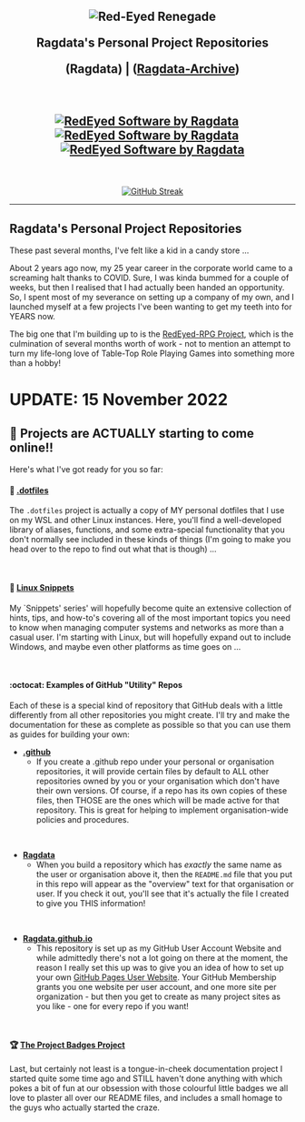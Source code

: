 <h2 align="center">
<img src="https://aever.net/images/brand/banner/RedEyed-SW-D-960.png" alt="Red-Eyed Renegade">

Ragdata's Personal Project Repositories

(Ragdata)  |  (<a href="https://github.com/ragdata-archive">Ragdata-Archive</a>)

<br>

<a href="https://github.com/aevernet"><img src="https://aever.net/images/brand/logo/shield/Shield-64.png" alt="RedEyed Software by Ragdata"></a>
&nbsp;&nbsp;&nbsp;
<a href="https://github.com/ragdata"><img src="https://aever.net/images/brand/logo/red-eye/RedEye-Circle-T-64.png" alt="RedEyed Software by Ragdata"></a>
&nbsp;&nbsp;&nbsp;
<a href="https://github.com/redeyed-rpg"><img src="https://aever.net/images/brand/logo/redeyed-rpg/d20RB/d20RB-64.png" alt="RedEyed Software by Ragdata"></a>

</h2>

<br>

<span style="display:block;text-align:center">[![GitHub Streak](https://streak-stats.demolab.com?user=ragdata&theme=slateorange&hide_border=true&background=0D1117&fire=DD2727&dates=FFFFFF&currStreakNum=FFFFFF&currStreakLabel=DD2727&sideNum=DD2727&sideLabel=DD2727)](https://git.io/streak-stats)</span>



<hr>

## Ragdata's Personal Project Repositories

These past several months, I've felt like a kid in a candy store ...

About 2 years ago now, my 25 year career in the corporate world came to a screaming halt thanks to COVID.  Sure, I was kinda bummed for a couple of weeks, but then I realised that I had actually been handed an opportunity.  So, I spent most of my severance on setting up a company of my own, and I launched myself at a few projects I've been wanting to get my teeth into for YEARS now.

The big one that I'm building up to is the [RedEyed-RPG Project][redeyed-rpg], which is the culmination of several months worth of work - not to mention an attempt to turn my life-long love of Table-Top Role Playing Games into something more than a hobby! 

# UPDATE: 15 November 2022

[//]: # (## Announcing the `Swarm-Kit` Project)

## 🎉 Projects are ACTUALLY starting to come online!!

Here's what I've got ready for you so far:

#### 📄 [**.dotfiles**][dotfiles]

The `.dotfiles` project is actually a copy of MY personal dotfiles that I use on my WSL and other Linux instances.  Here, you'll find a well-developed library of aliases, functions, and some extra-special functionality that you don't normally see included in these kinds of things (I'm going to make you head over to the repo to find out what that is though) ...

<br>

#### 📘 [**Linux Snippets**][linux-snippets]

My `Snippets' series' will hopefully become quite an extensive collection of hints, tips, and how-to's covering all of the most important topics you need to know when managing computer systems and networks as more than a casual user.  I'm starting with Linux, but will hopefully expand out to include Windows, and maybe even other platforms as time goes on ...

<br>

#### :octocat: Examples of GitHub "Utility" Repos

Each of these is a special kind of repository that GitHub deals with a little differently from all other repositories you might create.  I'll try and make the documentation for these as complete as possible so that you can use them as guides for building your own:

- [**.github**][github]
  - If you create a .github repo under your personal or organisation repositories, it will provide certain files by default to ALL other repositories owned by you or your organisation which don't have their own versions.  Of course, if a repo has its own copies of these files, then THOSE are the ones which will be made active for that repository.  This is great for helping to implement organisation-wide policies and procedures.

<br>

- [**Ragdata**][ragdata]
  - When you build a repository which has _exactly_ the same name as the user or organisation above it, then the `README.md` file that you put in this repo will appear as the "overview" text for that organisation or user.  If you check it out, you'll see that it's actually the file I created to give you THIS information!

<br>

- [**Ragdata.github.io**][github-pages]
  - This repository is set up as my GitHub User Account Website and while admittedly there's not a lot going on there at the moment, the reason I really set this up was to give you an idea of how to set up your own [GitHub Pages User Website][github-site].  Your GitHub Membership grants you one website per user account, and one more site per organization - but then you get to create as many project sites as you like - one for every repo if you want!

<br>

#### 🏆 [The Project Badges Project][project-badges]

Last, but certainly not least is a tongue-in-cheek documentation project I started quite some time ago and STILL haven't done anything with which pokes a bit of fun at our obsession with those colourful little badges we all love to plaster all over our README files, and includes a small homage to the guys who actually started the craze.




[ragdata]: https://github.com/ragdata
[archive]: https://github.com/ragdata-archive

[redeyed-rpg]: https://github.com/RedEyed-RPG
[dotfiles]: https://github.com/ragdata/.dotfiles
[linux-snippets]: https://github.com/ragdata/linux-snippets
[github]: https://github.com/ragdata/.github
[ragdata]: https://github.com/ragdata/ragdata
[github-pages]: https://github.com/ragdata/ragdata.github.io
[github-site]: https://pages.github.com/
[project-badges]: https://github.com/ragdata/project-badges



<!--
**Ragdata/Ragdata** is a ✨ _special_ ✨ repository because its `README.md` (this file) appears on your GitHub profile.

Here are some ideas to get you started:

- 🔭 I’m currently working on ...
- 🌱 I’m currently learning ...
- 👯 I’m looking to collaborate on ...
- 🤔 I’m looking for help with ...
- 💬 Ask me about ...
- 📫 How to reach me: ...
- 😄 Pronouns: ...
- ⚡ Fun fact: ...
-->

<!--
These past couple of months, I've felt like a kid in a candy store ...

You see, a couple of months ago my 23+ year career in the corporate world came to a screaming halt thanks to COVID. Sure, I was kinda bummed for a couple of weeks, but then I realised that I had actually been handed an opportunity. So, I spent most of my severance on setting up a company of my own, and I've been thinking very hard about the projects that I want to work on moving forward.

So far, I've settled on the [**ISPConfig Web Hosting Control Panel**](https://www.ispconfig.org/), and the [**GRAV flat-file CMS**](https://getgrav.org/). As far as I'm concerned, they're two very exciting products that dont get nearly the attention they deserve. So, I'm going to be spending the next several months / years devoting my efforts to building up a collection of addons and complimentary products to support - what I think - are very worthy projects.

My current projects are:

- The [**ISPC-Kit Monorep**](https://github.com/Ragdata/ispc-monorepo)
  - A collection of packages centered around the [ISPC-Kit Server Setup Suite](https://github.com/Ragdata/ispc-kit) which allows you to start with a fresh install of Ubuntu-20.04 and build a world-class hosting appliance PACKED with some of the best Open Source products available today!

- The [**BashBits Function Library**](https://github.com/Ragdata/bash-bits)
  - While building `ISPC-Kit` - which was really the first time I had attempted to use Bash in any meaningful kind of way - I realised that Bash had really come of age and was quite a formiddable scripting language in its own right now. Most of the elements of `BashBits` started out as library files within `ISPC-Kit`, but I figured I could polish them up a little bit and turn them into a kind of pseudo-framework for my future Bash 'applications'. -->
